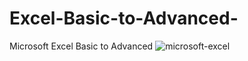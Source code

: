 # Excel-Basic-to-Advanced-
Microsoft Excel Basic to Advanced
![microsoft-excel](https://github.com/Rahul16121992/Excel-Basic-to-Advanced-/assets/103987446/37655e5d-1ef6-4013-93a8-141f4daa0e6b)
